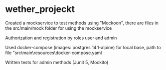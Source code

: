 # wether_projeckt

Created a mockservice to test methods using "Mockoon", there are files in the src/main/mock folder for using the mockservice

Authorization and registration by roles user and admin

Used docker-compose (images: postgres 14.1-alpine) for local base, path to file "src\main\resources\docker-compose.yaml

Written tests for admin methods (Junit 5, Mockito)
